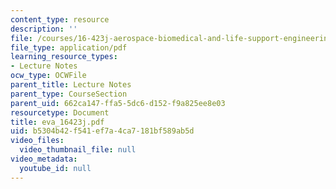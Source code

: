 ```yaml
---
content_type: resource
description: ''
file: /courses/16-423j-aerospace-biomedical-and-life-support-engineering-spring-2006/b5304b42f541ef7a4ca7181bf589ab5d_eva_16423j.pdf
file_type: application/pdf
learning_resource_types:
- Lecture Notes
ocw_type: OCWFile
parent_title: Lecture Notes
parent_type: CourseSection
parent_uid: 662ca147-ffa5-5dc6-d152-f9a825ee8e03
resourcetype: Document
title: eva_16423j.pdf
uid: b5304b42-f541-ef7a-4ca7-181bf589ab5d
video_files:
  video_thumbnail_file: null
video_metadata:
  youtube_id: null
---
```

